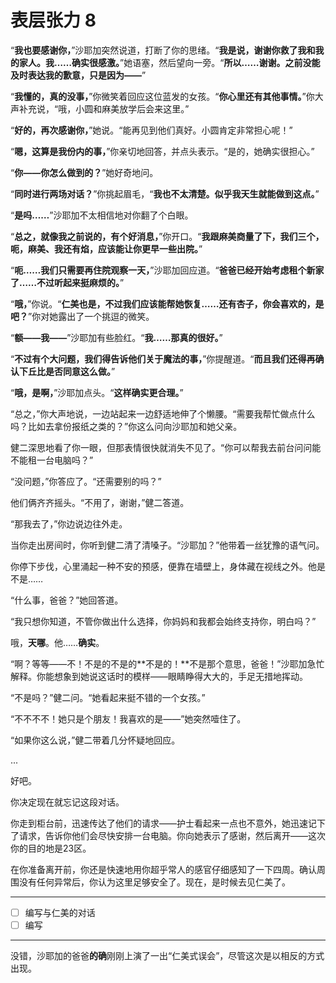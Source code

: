 # 表层张力 8

“**我也要感谢你，**”沙耶加突然说道，打断了你的思绪。“**我是说，谢谢你救了我和我的家人。我……确实很感激。**”她语塞，然后望向一旁。“**所以……谢谢。之前没能及时表达我的歉意，只是因为——**”

“**我懂的，真的没事，**”你微笑着回应这位蓝发的女孩。“**你心里还有其他事情。**”你大声补充说，“哦，小圆和麻美放学后会来这里。”

“**好的，再次感谢你，**”她说。“能再见到他们真好。小圆肯定非常担心呢！”

“**嗯，这算是我份内的事，**”你亲切地回答，并点头表示。“是的，她确实很担心。”

“**你——你怎么做到的？**”她好奇地问。

“**同时进行两场对话？**”你挑起眉毛，“**我也不太清楚。似乎我天生就能做到这点。**”

“**是吗……**”沙耶加不太相信地对你翻了个白眼。

“**总之，就像我之前说的，有个好消息，**”你开口。“**我跟麻美商量了下，我们三个，呃，麻美、我还有焰，应该能让你更早一些出院。**”

“**呃……我们只需要再住院观察一天，**”沙耶加回应道。“**爸爸已经开始考虑租个新家了……不过听起来挺麻烦的。**”

“**哦，**”你说。“**仁美也是，不过我们应该能帮她恢复……还有杏子，你会喜欢的，是吧？**”你对她露出了一个挑逗的微笑。

“**额——我——**”沙耶加有些脸红。“**我……那真的很好。**”

“**不过有个大问题，我们得告诉他们关于魔法的事，**”你提醒道。“**而且我们还得再确认下丘比是否同意这么做。**”

“**哦，是啊，**”沙耶加点头。“**这样确实更合理。**”

“总之，”你大声地说，一边站起来一边舒适地伸了个懒腰。“需要我帮忙做点什么吗？比如去拿份报纸之类的？”你这么问向沙耶加和她父亲。

健二深思地看了你一眼，但那表情很快就消失不见了。“你可以帮我去前台问问能不能租一台电脑吗？”

“没问题，”你答应了。“还需要别的吗？”

他们俩齐齐摇头。“不用了，谢谢，”健二答道。

“那我去了，”你边说边往外走。

当你走出房间时，你听到健二清了清嗓子。“沙耶加？”他带着一丝犹豫的语气问。

你停下步伐，心里涌起一种不安的预感，便靠在墙壁上，身体藏在视线之外。他是不是……

“什么事，爸爸？”她回答道。

“我只想你知道，不管你做出什么选择，你妈妈和我都会始终支持你，明白吗？”

哦，**天哪**。他……**确实**。

“啊？等等——不！不是的不是的**不是的！**不是那个意思，爸爸！”沙耶加急忙解释。你能想象到她说这话时的模样——眼睛睁得大大的，手足无措地挥动。

“不是吗？”健二问。“她看起来挺不错的一个女孩。”

“不不不不！她只是个朋友！我喜欢的是——”她突然噎住了。

“如果你这么说，”健二带着几分怀疑地回应。

...

好吧。

你决定现在就忘记这段对话。

你走到柜台前，迅速传达了他们的请求——护士看起来一点也不意外，她迅速记下了请求，告诉你他们会尽快安排一台电脑。你向她表示了感谢，然后离开——这次你的目的地是23区。

在你准备离开前，你还是快速地用你超乎常人的感官仔细感知了一下四周。确认周围没有任何异常后，你认为这里足够安全了。现在，是时候去见仁美了。

---

- [ ] 编写与仁美的对话
- [ ] 编写

---

没错，沙耶加的爸爸**的确**刚刚上演了一出“仁美式误会”，尽管这次是以相反的方式出现。
